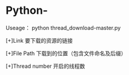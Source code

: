 # Python-

Useage：
python thread_download-master.py


[+]Link 要下载的资源的链接

[+]File Path 下载到的位置（包含文件命名及后缀）

[+]Thread number 开启的线程数
